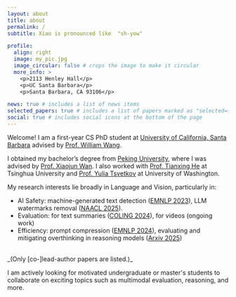 ```yaml
---
layout: about
title: about
permalink: /
subtitle: Xiao is pronounced like  "sh-yow"

profile:
  align: right
  image: my_pic.jpg
  image_circular: false # crops the image to make it circular
  more_info: >
    <p>2113 Henley Hall</p>
    <p>UC Santa Barbara</p>
    <p>Santa Barbara, CA 93106</p>

news: true # includes a list of news items
selected_papers: true # includes a list of papers marked as "selected={true}"
social: true # includes social icons at the bottom of the page
---
```

Welcome! I am a first-year CS PhD student at [University of California, Santa Barbara](https://www.ucsb.edu/) advised by [Prof. William Wang](https://sites.cs.ucsb.edu/~william/).


I obtained my bachelor’s degree from [Peking University](https://english.pku.edu.cn/), where I was advised by [Prof. Xiaojun Wan](https://wanxiaojun.github.io/). I also worked with [Prof. Tianxing He](https://cloudygoose.github.io/) at Tsinghua University and [Prof. Yulia Tsvetkov](https://homes.cs.washington.edu/~yuliats/) at University of Washington.

My research interests lie broadly in Language and Vision, particularly in:
- AI Safety: machine-generated text detection ([EMNLP 2023](https://aclanthology.org/2023.findings-emnlp.318/)), LLM watermarks removal ([NAACL 2025](https://arxiv.org/abs/2411.01222)).
- Evaluation: for text summaries ([COLING 2024](https://aclanthology.org/2024.lrec-main.821/)), for videos (ongoing work)
- Efficiency: prompt compression ([EMNLP 2024](https://aclanthology.org/2024.findings-emnlp.851/)), evaluating and mitigating overthinking in reasoning models ([Arxiv 2025](https://arxiv.org/abs/2504.13367))

<br>
_(Only [co-]lead-author papers are listed.)_

I am actively looking for motivated undergraduate or master's students to collaborate on exciting topics such as multimodal evaluation, reasoning, and more.